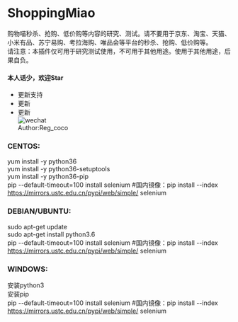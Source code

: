 # ShoppingMiao
购物喵秒杀、抢购、低价购等内容的研究、测试。请不要用于京东、淘宝、天猫、小米有品、苏宁易购、考拉海购、唯品会等平台的秒杀、抢购、低价购等。<br>
请注意：本插件仅可用于研究测试使用，不可用于其他用途。使用于其他用途，后果自负。<br>
#### 本人话少，欢迎Star <br>
* 更新支持<br>
* 更新<br>
* 更新<br>
![wechat](https://www.qxn110.com/wp-content/uploads/2020/02/me.jpg) <br>
Author:Reg_coco <br>
 
### CENTOS:
yum install -y  python36 <br>
yum install -y python36-setuptools <br>
yum install -y python36-pip <br>
pip --default-timeout=100 install selenium #国内镜像：pip install --index https://mirrors.ustc.edu.cn/pypi/web/simple/  selenium <br>

### DEBIAN/UBUNTU:
sudo apt-get update <br>
sudo apt-get install python3.6 <br>
pip --default-timeout=100 install selenium #国内镜像：pip install --index https://mirrors.ustc.edu.cn/pypi/web/simple/  selenium <br>

### WINDOWS:
 安装python3 <br>
 安装pip <br>
 pip --default-timeout=100 install selenium #国内镜像：pip install --index https://mirrors.ustc.edu.cn/pypi/web/simple/  selenium <br>
